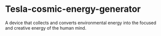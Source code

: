# Tesla-cosmic-energy-generator
A device that collects and converts environmental energy into the focused and creative energy of the human mind.
